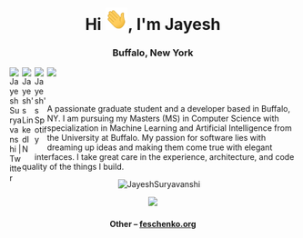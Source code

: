 <h1 align="center">Hi <img src="https://raw.githubusercontent.com/ABSphreak/ABSphreak/master/gifs/Hi.gif" width="40px" />, I'm Jayesh</h1>

<h3 align="center">Buffalo, New York</h3>

<a href="https://twitter.com/Jayesh368">
  <img align="left" alt="Jayesh Suryavanshi | Twitter" width="22px" src="https://raw.githubusercontent.com/peterthehan/peterthehan/master/assets/twitter.svg" />
</a>
<a href="https://www.linkedin.com/in/JayeshSuryavanshi/">
  <img align="left" alt="Jayesh's LinkedIN" width="22px" src="https://raw.githubusercontent.com/peterthehan/peterthehan/master/assets/linkedin.svg" />
</a>
<a href="https://open.spotify.com/playlist/51XVSfWgZxrh29f4dtEPqS">
  <img align="left" alt="Jayesh's Spotify" width="22px" src="https://raw.githubusercontent.com/peterthehan/peterthehan/master/assets/spotify.svg" />
</a>

![](https://visitor-badge.glitch.me/badge?page_id=JayeshSuryavanshi.JayeshSuryavanshi)

<br />

A passionate graduate student and a developer based in Buffalo, NY. I am pursuing my Masters (MS) in Computer Science with specialization in Machine Learning and Artificial Intelligence from the University at Buffalo. My passion for software lies with dreaming up ideas and making them come true with elegant interfaces. I take great care in the experience, architecture, and code quality of the things I build.

<p align="center"> <img src="https://github-readme-stats.vercel.app/api?username=JayeshSuryavanshi&show_icons=true&theme=gotham" alt="JayeshSuryavanshi" />
  
<p align="center"> <img src="https://github-readme-stats.vercel.app/api/top-langs/?username=JayeshSuryavanshi&langs_count=8&theme=tokyonight&layout=compact" />


<h4 align="center">Other – <a href='https://jayeshsuryavanshi.github.io/' target="_blank">feschenko.org</a><h4>








